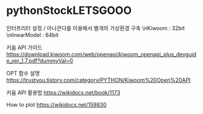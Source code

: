 # pythonStockLETSGOOO

인터프리터 설정 / 아나콘다를 이용해서 별개의 가상환경 구축
\nKiwoom : 32bit
\nlinearModel : 64bit

키움 API 가이드
https://download.kiwoom.com/web/openapi/kiwoom_openapi_plus_devguide_ver_1.7.pdf?dummyVal=0

OPT 함수 설명
https://trustyou.tistory.com/category/PYTHON/Kiwoom%20Open%20API

키움 API 활용법
https://wikidocs.net/book/1173

How to plot
https://wikidocs.net/159830
